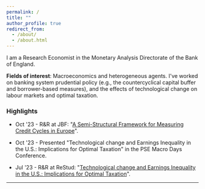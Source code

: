 ```yaml
---
permalink: /
title: ""
author_profile: true
redirect_from: 
  - /about/
  - /about.html
---
```


I am a Research Economist in the Monetary Analysis Directorate of the Bank of England.

**Fields of interest**: Macroeconomics and heterogeneous agents. I've worked on banking system prudential policy (e.g., the countercyclical capital buffer and borrower-based measures), and the effects of technological change on labour markets and optimal taxation.

### Highlights

* Oct '23 - R&R at JBF: "[A Semi-Structural Framework for Measuring  Credit Cycles in Europe](/files/GP_2021.pdf)".

* Oct '23 - Presented "Technological change and Earnings Inequality in the U.S.: Implications for Optimal Taxation" in the PSE Macro Days Conference.

* Jul '23 - R&R at ReStud: "[Technological change and Earnings Inequality in the U.S.: Implications for Optimal Taxation](/files/BDHO_istc.pdf)".

---